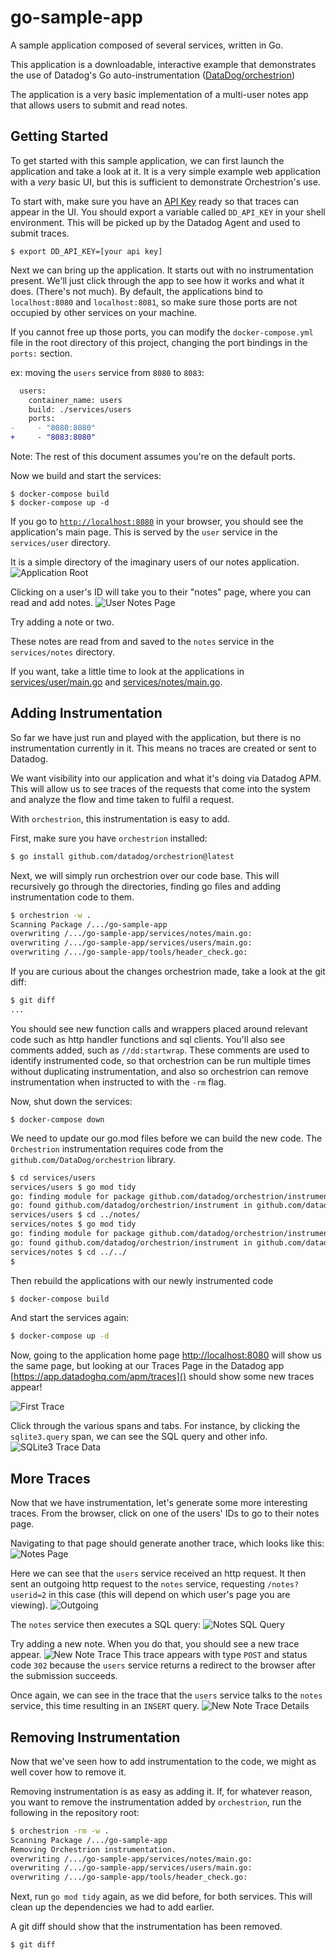 # go-sample-app
A sample application composed of several services, written in Go.

This application is a downloadable, interactive example that demonstrates the use of Datadog's Go auto-instrumentation ([DataDog/orchestrion](https://github.com/DataDog/orchestrion))

The application is a very basic implementation of a multi-user notes app that allows users to submit and read notes.

## Getting Started

To get started with this sample application, we can first launch the application and take a look at it.
It is a very simple example web application with a *very* basic UI, but this is sufficient to demonstrate Orchestrion's use.

To start with, make sure you have an [API Key](https://docs.datadoghq.com/account_management/api-app-keys/) ready so that traces can appear in the UI.
You should export a variable called `DD_API_KEY` in your shell environment. This will be picked up by the Datadog Agent and used to submit traces.

```shell
$ export DD_API_KEY=[your api key]
```

Next we can bring up the application. It starts out with no instrumentation present. We'll just click through the app to see how it works and what it does. (There's not much).
By default, the applications bind to `localhost:8080` and `localhost:8081`, so make sure those ports are not occupied by other services on your machine.

If you cannot free up those ports, you can modify the `docker-compose.yml` file in the root directory of this project, changing the port bindings in the `ports:` section.

ex: moving the `users` service from `8080` to `8083`:
```diff
  users:
    container_name: users
    build: ./services/users
    ports:
-     - "8080:8080"
+     - "8083:8080"
```
Note: The rest of this document assumes you're on the default ports.


Now we build and start the services:
```shell
$ docker-compose build
$ docker-compose up -d
```
If you go to [`http://localhost:8080`]() in your browser, you should see the application's main page. This is served by the `user` service in the `services/user` directory.

It is a simple directory of the imaginary users of our notes application.
![Application Root](doc/root.png)

Clicking on a user's ID will take you to their "notes" page, where you can read and add notes.
![User Notes Page](doc/user-notes.png)

Try adding a note or two.

These notes are read from and saved to the `notes` service in the `services/notes` directory.

If you want, take a little time to look at the applications in [services/user/main.go]() and [services/notes/main.go]().

## Adding Instrumentation
So far we have just run and played with the application, but there is no instrumentation currently in it. This means no traces are created or sent to Datadog.

We want visibility into our application and what it's doing via Datadog APM. This will allow us to see traces of the requests that come into the system and analyze the flow and time taken to fulfil a request.

With `orchestrion`, this instrumentation is easy to add. 

First, make sure you have `orchestrion` installed:
```sh
$ go install github.com/datadog/orchestrion@latest
```

Next, we will simply run orchestrion over our code base. This will recursively go through the directories, finding go files and adding instrumentation code to them.
```sh
$ orchestrion -w .
Scanning Package /.../go-sample-app
overwriting /.../go-sample-app/services/notes/main.go:
overwriting /.../go-sample-app/services/users/main.go:
overwriting /.../go-sample-app/tools/header_check.go:
```

If you are curious about the changes orchestrion made, take a look at the git diff:
```sh
$ git diff
...
```

You should see new function calls and wrappers placed around relevant code such as http handler functions and sql clients. You'll also see comments added, such as `//dd:startwrap`. These comments are used to identify instrumented code, so that orchestrion can be run multiple times without duplicating instrumentation, and also so orchestrion can remove instrumentation when instructed to with the `-rm` flag.

Now, shut down the services:
```
$ docker-compose down
```

We need to update our go.mod files before we can build the new code. The `Orchestrion` instrumentation requires code from the `github.com/DataDog/orchestrion` library.

```sh
$ cd services/users
services/users $ go mod tidy
go: finding module for package github.com/datadog/orchestrion/instrument
go: found github.com/datadog/orchestrion/instrument in github.com/datadog/orchestrion v0.1.0
services/users $ cd ../notes/
services/notes $ go mod tidy
go: finding module for package github.com/datadog/orchestrion/instrument
go: found github.com/datadog/orchestrion/instrument in github.com/datadog/orchestrion v0.1.0
services/notes $ cd ../../
$ 
```

Then rebuild the applications with our newly instrumented code
```sh 
$ docker-compose build
```

And start the services again:
```sh 
$ docker-compose up -d
```

Now, going to the application home page [http://localhost:8080]() will show us the same page, but looking at our Traces Page in the Datadog app [https://app.datadoghq.com/apm/traces]() should show some new traces appear!

![First Trace](doc/trace1.png)

Click through the various spans and tabs. For instance, by clicking the `sqlite3.query` span, we can see the SQL query and other info.
![SQLite3 Trace Data](doc/sqlite-info.png)


## More Traces
Now that we have instrumentation, let's generate some more interesting traces. From the browser, click on one of the users' IDs to go to their notes page.

Navigating to that page should generate another trace, which looks like this:
![Notes Page](doc/notes-trace.png)

Here we can see that the `users` service received an http request. It then sent an outgoing http request to the `notes` service, requesting `/notes?userid=2` in this case (this will depend on which user's page you are viewing).
![Outgoing](doc/notes-trace2.png)

The `notes` service then executes a SQL query:
![Notes SQL Query](doc/notes-sql.png)


Try adding a new note. When you do that, you should see a new trace appear.
![New Note Trace](doc/notes-trace3.png)
This trace appears with type `POST` and status code `302` because the `users` service returns a redirect to the browser after the submission succeeds.

Once again, we can see in the trace that the `users` service talks to the `notes` service, this time resulting in an `INSERT` query.
![New Note Trace Details](doc/notes-trace4.png)

## Removing Instrumentation
Now that we've seen how to add instrumentation to the code, we might as well cover how to remove it. 

Removing instrumentation is as easy as adding it. If, for whatever reason, you want to remove the instrumentation added by `orchestrion`, run the following in the repository root:
```sh 
$ orchestrion -rm -w .
Scanning Package /.../go-sample-app
Removing Orchestrion instrumentation.
overwriting /.../go-sample-app/services/notes/main.go:
overwriting /.../go-sample-app/services/users/main.go:
overwriting /.../go-sample-app/tools/header_check.go:
```

Next, run `go mod tidy` again, as we did before, for both services. This will clean up the dependencies we had to add earlier.

A git diff should show that the instrumentation has been removed.
```sh
$ git diff
```
